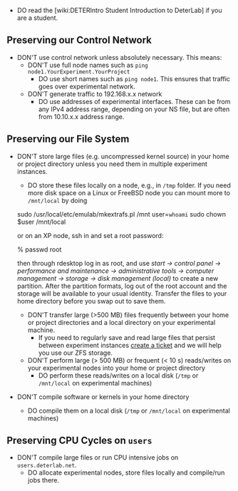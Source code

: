 * DO read the [wiki:DETERIntro Student Introduction to DeterLab] if you are a student.

## Preserving our Control Network
* DON'T use control network unless absolutely necessary. This means:
     * DON'T use full node names such as `ping node1.YourExperiment.YourProject` 
        * DO use short names such as `ping node1`. This ensures that traffic goes over experimental network.
     * DON'T generate traffic to 192.168.x.x network 
        * DO use addresses of experimental interfaces. These can be from any IPv4 address range, depending on your NS file, but are often from 10.10.x.x address range.
## Preserving our File System
* DON'T store large files (e.g. uncompressed kernel source) in your home or project directory unless you need them in multiple experiment instances. 
   * DO store these files locally on a node, e.g., in `/tmp` folder. If you need more disk space on a Linux or FreeBSD node you can mount more to `/mnt/local` by doing
     	
	sudo /usr/local/etc/emulab/mkextrafs.pl /mnt
	user=`whoami`
	sudo chown $user /mnt/local
	
    or on an XP node, ssh in and set a root password:
	
	% passwd root
	
    then through rdesktop log in as root, and use _start -> control panel -> performance and maintenance -> administrative tools -> computer management -> storage -> disk management (local)_ to create a new partition. After the partition formats, log out of the root account and the storage will be available to your usual identity.
 Transfer the files to your home directory before you swap out to save them.
  * DON'T transfer large (>500 MB) files frequently between your home or project directories and a local directory on your experimental machine. 
    * If you need to regularly save and read large files that persist between experiment instances  [create a ticket](https://trac.deterlab.net) and we will help you use our ZFS storage.
   * DON'T perform large (> 500 MB) or frequent (< 10 s) reads/writes on your experimental nodes into your home or project directory
     * DO perform these reads/writes on a local disk (`/tmp` or `/mnt/local` on experimental machines)
* DON'T compile software or kernels in your home directory
    * DO compile them on a local disk (`/tmp` or `/mnt/local` on experimental machines)
## Preserving CPU Cycles on `users`
* DON'T compile large files or run CPU intensive jobs on `users.deterlab.net`. 
   * DO allocate experimental nodes, store files locally and compile/run jobs there.